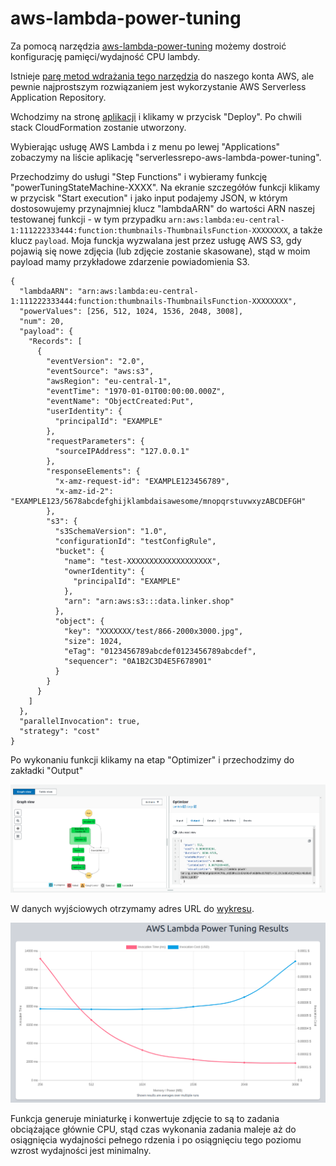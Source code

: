 # aws-lambda-power-tuning

Za pomocą narzędzia [aws-lambda-power-tuning](https://github.com/alexcasalboni/aws-lambda-power-tuning)
możemy dostroić konfigurację pamięci/wydajność CPU lambdy.

Istnieje [parę metod wdrażania tego narzędzia](https://github.com/alexcasalboni/aws-lambda-power-tuning/blob/a0f7ae59801030dfa9e6ce1dac042b5181c96edf/README-DEPLOY.md) do naszego konta AWS, ale pewnie najprostszym rozwiązaniem jest wykorzystanie AWS Serverless Application Repository.

Wchodzimy na stronę [aplikacji](https://serverlessrepo.aws.amazon.com/applications/arn:aws:serverlessrepo:us-east-1:451282441545:applications~aws-lambda-power-tuning)
i klikamy w przycisk "Deploy". Po chwili stack CloudFormation zostanie utworzony.

Wybierając usługę AWS Lambda i z menu po lewej "Applications" zobaczymy na liście aplikację "serverlessrepo-aws-lambda-power-tuning".

Przechodzimy do usługi "Step Functions" i wybieramy funkcję "powerTuningStateMachine-XXXX".
Na ekranie szczegółów funkcji klikamy w przycisk "Start execution" i jako input podajemy JSON, w którym dostosowujemy przynajmniej klucz "lambdaARN" do wartości ARN naszej testowanej funkcji - w tym przypadku `arn:aws:lambda:eu-central-1:111222333444:function:thumbnails-ThumbnailsFunction-XXXXXXXX`, a także klucz `payload`.
Moja funckja wyzwalana jest przez usługę AWS S3, gdy pojawią się nowe zdjęcia (lub zdjęcie zostanie skasowane), stąd w moim payload mamy przykładowe zdarzenie powiadomienia S3.

```
{
  "lambdaARN": "arn:aws:lambda:eu-central-1:111222333444:function:thumbnails-ThumbnailsFunction-XXXXXXXX",
  "powerValues": [256, 512, 1024, 1536, 2048, 3008],
  "num": 20,
  "payload": {
    "Records": [
      {
        "eventVersion": "2.0",
        "eventSource": "aws:s3",
        "awsRegion": "eu-central-1",
        "eventTime": "1970-01-01T00:00:00.000Z",
        "eventName": "ObjectCreated:Put",
        "userIdentity": {
          "principalId": "EXAMPLE"
        },
        "requestParameters": {
          "sourceIPAddress": "127.0.0.1"
        },
        "responseElements": {
          "x-amz-request-id": "EXAMPLE123456789",
          "x-amz-id-2": "EXAMPLE123/5678abcdefghijklambdaisawesome/mnopqrstuvwxyzABCDEFGH"
        },
        "s3": {
          "s3SchemaVersion": "1.0",
          "configurationId": "testConfigRule",
          "bucket": {
            "name": "test-XXXXXXXXXXXXXXXXXXX",
            "ownerIdentity": {
              "principalId": "EXAMPLE"
            },
            "arn": "arn:aws:s3:::data.linker.shop"
          },
          "object": {
            "key": "XXXXXXX/test/866-2000x3000.jpg",
            "size": 1024,
            "eTag": "0123456789abcdef0123456789abcdef",
            "sequencer": "0A1B2C3D4E5F678901"
          }
        }
      }
    ]
  },
  "parallelInvocation": true,
  "strategy": "cost"
}
```

Po wykonaniu funkcji klikamy na etap "Optimizer" i przechodzimy do zakładki "Output"

![step function results](images/aws-lambda-power-tuning/results.png)

W danych wyjściowych otrzymamy adres URL do [wykresu](https://lambda-power-tuning.show/#AAEAAgAEAAYACMAL;dQ5ORsi3zEXo9UxFoGQNRezb70Qfc+lE;IVJoOEvOZjh4H2c46zBvOJQ4hzjgU8E4).

![graph](images/aws-lambda-power-tuning/graph.png)

Funkcja generuje miniaturkę i konwertuje zdjęcie to są to zadania obciążające głównie CPU, stąd czas wykonania zadania maleje aż do osiągnięcia wydajności pełnego rdzenia i po osiągnięciu tego poziomu wzrost wydajności jest minimalny.
